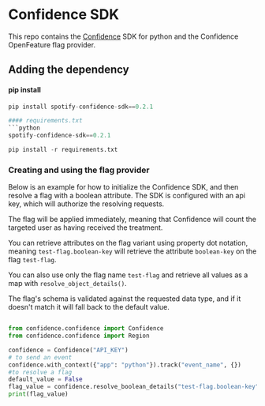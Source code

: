 # Confidence SDK

This repo contains the [Confidence](https://confidence.spotify.com/) SDK for python and the Confidence OpenFeature flag provider.

## Adding the dependency

#### pip install
<!---x-release-please-start-version-->
```python
pip install spotify-confidence-sdk==0.2.1

#### requirements.txt
```python
spotify-confidence-sdk==0.2.1

pip install -r requirements.txt
```
<!---x-release-please-end-->

### Creating and using the flag provider

Below is an example for how to initialize the Confidence SDK, and then resolve
a flag with a boolean attribute. The SDK is configured with an api key, which will authorize the resolving requests. 

The flag will be applied immediately, meaning that Confidence will count the targeted user as having received the treatment. 

You can retrieve attributes on the flag variant using property dot notation, meaning `test-flag.boolean-key` will retrieve
the attribute `boolean-key` on the flag `test-flag`. 

You can also use only the flag name `test-flag` and retrieve all values as a map with `resolve_object_details()`. 

The flag's schema is validated against the requested data type, and if it doesn't match it will fall back to the default value.

```python

from confidence.confidence import Confidence
from confidence.confidence import Region

confidence = Confidence("API_KEY")
# to send an event
confidence.with_context({"app": "python"}).track("event_name", {})
#to resolve a flag
default_value = False
flag_value = confidence.resolve_boolean_details("test-flag.boolean-key", default_value)
print(flag_value)

```
